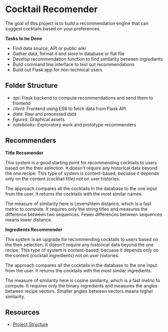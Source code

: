 # Cocktail Recomender

The goal of this project is to build a recommendation engine that can suggest cocktails based on your preferences.

**Tasks to be Done**
- Find data source, API or public wiki
- Gather data, format it and store in database or flat file
- Develop recommendation function to find similarity between ingredients
- Build command line interface to test out recommendations
- Build out Flask app for non-technical users

## Folder Structure

- *api*: Flask backend to compute recommendations and send them to frontend
- *client*: Frontend using ES6 to fetch data from Flask API
- *data*: Raw and processed data
- *figures*: Graphical assets
- *notebooks*: Exploratory work and prototype recommenders

## Recommenders

**Title Recomender**

This system is a good starting point for recommending cocktails to users based on the their selection. It doesn't require any historical data beyond the one recipe. This type of system is content-based, becuase it depends only on the content (cocktail title) not on user histories.

The approach compares all the cocktails in the database to the one input from the user. It returns the cocktails with the most similar names.

The measure of similarity here is Levenshtein distance, which is a fast metric to compute. It requires only the string titles and measures the difference between two sequences. Fewer differences between sequences means lower distance.

**Ingredients Recommender**

This system is an upgrade for recommending cocktails to users based on the their selection. It doesn't require any historical data beyond the one recipe. This type of system is content-based, becuase it depends only on the content (cocktail ingredients) not on user histories.

The approach compares all the cocktails in the database to the one input from the user. It returns the cocktails with the most similar ingredients.

The measure of similarity here is cosine similarity, which is a fast metric to compute. It requires only the binary ingredients and measures the angles between recipe vectors. Smaller angles between vectors means higher similarity.

## Resources
- [Project Structure](https://drivendata.github.io/cookiecutter-data-science/)
